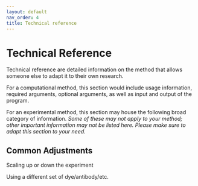 ```yaml
---
layout: default
nav_order: 4
title: Technical reference
---
```

# Technical Reference

Technical reference are detailed information on the method that allows someone else to adapt it to their own research. 

For a computational method, this section would include usage information, required arguments, optional arguments, as well as input and output of the program. 

For an experimental method, this section may house the following broad category of information. *Some of these may not apply to your method; other important information may not be listed here. Please make sure to adapt this section to your need.*

## Common Adjustments

Scaling up or down the experiment

Using a different set of dye/antibody/etc.

